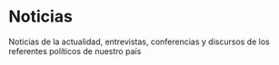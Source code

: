 # Noticias
Noticias de la actualidad, entrevistas, conferencias y discursos de los referentes políticos de nuestro país
